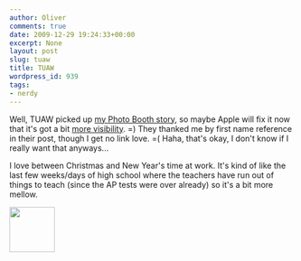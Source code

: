```yaml
---
author: Oliver
comments: true
date: 2009-12-29 19:24:33+00:00
excerpt: None
layout: post
slug: tuaw
title: TUAW
wordpress_id: 939
tags:
- nerdy
---
```


Well, TUAW picked up <a href="https://www.owiber.com/2009/12/29/photo-booth-year-bug/">my Photo Booth story</a>, so maybe Apple will fix it now that it's got a bit <a href="http://www.tuaw.com/2009/12/29/beware-photo-booth-time-stamps-its-a-bug-not-a-feature/">more visibility</a>. =)  They thanked me by first name reference in their post, though I get no link love. =(  Haha, that's okay, I don't know if I really want that anyways...

I love between Christmas and New Year's time at work.  It's kind of like the last few weeks/days of high school where the teachers have run out of things to teach (since the AP tests were over already) so it's a bit more mellow.

<a href="https://www.owiber.com/2009/12/29/tuaw/photo-on-2010-12-29-at-13-10-3/" rel="attachment wp-att-940"><img src="https://www.owiber.com/wp-content/uploads/2009/12/Photo-on-2010-12-29-at-13.10-3-80x80.jpg" alt="" title="Photo on 2010-12-29 at 13.10 #3" width="80" height="80" class="alignnone size-thumbnail wp-image-940" /></a>
